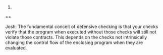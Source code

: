 1.
==

Josh: The fundamental conceit of defensive checking is that your checks verify that the program when executed without those checks will still not violate those contracts.
This depends on the checks not intrinsically changing the control flow of the enclosing program when they are evaluated.  
